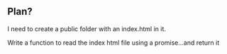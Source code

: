 ## Plan?

I need to create a public folder with an index.html in it. 

Write a function to read the index html file using a promise...and return it

